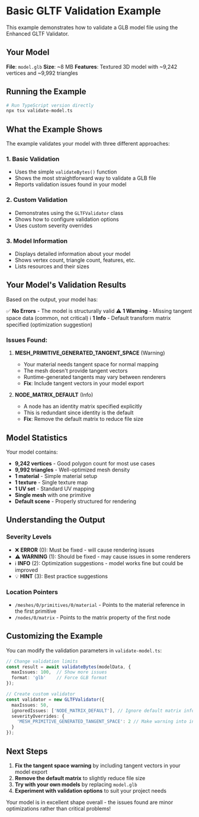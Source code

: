 # Basic GLTF Validation Example

This example demonstrates how to validate a GLB model file using the Enhanced GLTF Validator.

## Your Model

**File**: `model.glb`
**Size**: ~8 MB
**Features**: Textured 3D model with ~9,242 vertices and ~9,992 triangles

## Running the Example

```bash
# Run TypeScript version directly
npx tsx validate-model.ts
```

## What the Example Shows

The example validates your model with three different approaches:

### 1. **Basic Validation**
- Uses the simple `validateBytes()` function
- Shows the most straightforward way to validate a GLB file
- Reports validation issues found in your model

### 2. **Custom Validation**
- Demonstrates using the `GLTFValidator` class
- Shows how to configure validation options
- Uses custom severity overrides

### 3. **Model Information**
- Displays detailed information about your model
- Shows vertex count, triangle count, features, etc.
- Lists resources and their sizes

## Your Model's Validation Results

Based on the output, your model has:

✅ **No Errors** - The model is structurally valid
⚠️ **1 Warning** - Missing tangent space data (common, not critical)
ℹ️ **1 Info** - Default transform matrix specified (optimization suggestion)

### Issues Found:

1. **MESH_PRIMITIVE_GENERATED_TANGENT_SPACE** (Warning)
   - Your material needs tangent space for normal mapping
   - The mesh doesn't provide tangent vectors
   - Runtime-generated tangents may vary between renderers
   - **Fix**: Include tangent vectors in your model export

2. **NODE_MATRIX_DEFAULT** (Info)
   - A node has an identity matrix specified explicitly
   - This is redundant since identity is the default
   - **Fix**: Remove the default matrix to reduce file size

## Model Statistics

Your model contains:
- **9,242 vertices** - Good polygon count for most use cases
- **9,992 triangles** - Well-optimized mesh density
- **1 material** - Simple material setup
- **1 texture** - Single texture map
- **1 UV set** - Standard UV mapping
- **Single mesh** with one primitive
- **Default scene** - Properly structured for rendering

## Understanding the Output

### Severity Levels
- ❌ **ERROR** (0): Must be fixed - will cause rendering issues
- ⚠️ **WARNING** (1): Should be fixed - may cause issues in some renderers
- ℹ️ **INFO** (2): Optimization suggestions - model works fine but could be improved
- 💡 **HINT** (3): Best practice suggestions

### Location Pointers
- `/meshes/0/primitives/0/material` - Points to the material reference in the first primitive
- `/nodes/0/matrix` - Points to the matrix property of the first node

## Customizing the Example

You can modify the validation parameters in `validate-model.ts`:

```typescript
// Change validation limits
const result = await validateBytes(modelData, {
  maxIssues: 100,  // Show more issues
  format: 'glb'    // Force GLB format
});

// Create custom validator
const validator = new GLTFValidator({
  maxIssues: 50,
  ignoredIssues: ['NODE_MATRIX_DEFAULT'], // Ignore default matrix info
  severityOverrides: {
    'MESH_PRIMITIVE_GENERATED_TANGENT_SPACE': 2 // Make warning into info
  }
});
```

## Next Steps

1. **Fix the tangent space warning** by including tangent vectors in your model export
2. **Remove the default matrix** to slightly reduce file size
3. **Try with your own models** by replacing `model.glb`
4. **Experiment with validation options** to suit your project needs

Your model is in excellent shape overall - the issues found are minor optimizations rather than critical problems!
